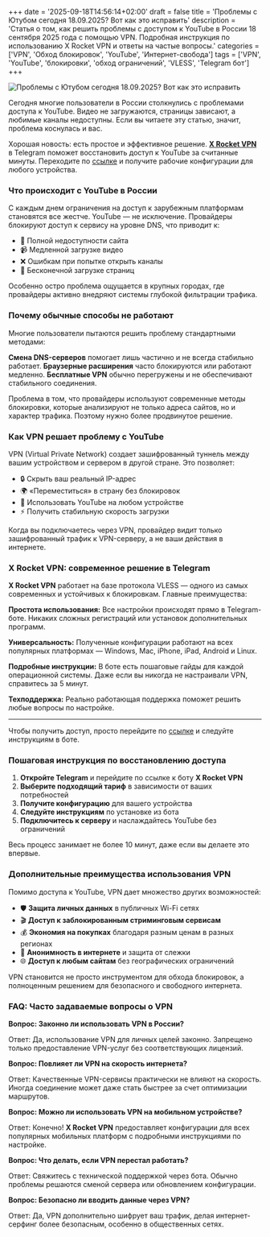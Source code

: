 +++
date = '2025-09-18T14:56:14+02:00'
draft = false
title = 'Проблемы с Ютубом сегодня 18.09.2025? Вот как это исправить'
description = 'Статья о том, как решить проблемы с доступом к YouTube в России 18 сентября 2025 года с помощью VPN. Подробная инструкция по использованию X Rocket VPN и ответы на частые вопросы.'
categories = ['VPN', 'Обход блокировок', 'YouTube', 'Интернет-свобода']
tags = ['VPN', 'YouTube', 'блокировки', 'обход ограничений', 'VLESS', 'Telegram бот']
+++

![Проблемы с Ютубом сегодня 18.09.2025? Вот как это исправить](https://imagestoring.fra1.cdn.digitaloceanspaces.com/503a14fb-1547-4e3d-a4c3-724714ee016d.png)


Сегодня многие пользователи в России столкнулись с проблемами доступа к YouTube. Видео не загружаются, страницы зависают, а любимые каналы недоступны. Если вы читаете эту статью, значит, проблема коснулась и вас.


Хорошая новость: есть простое и эффективное решение. [**X Rocket VPN**](https://t.me/X_Rocket_VPN_bot?start=ref-b-2) в Telegram поможет восстановить доступ к YouTube за считанные минуты. Переходите по [ссылке](https://t.me/X_Rocket_VPN_bot?start=ref-b-2) и получите рабочие конфигурации для любого устройства.


### Что происходит с YouTube в России

С каждым днем ограничения на доступ к зарубежным платформам становятся все жестче. YouTube — не исключение. Провайдеры блокируют доступ к сервису на уровне DNS, что приводит к:

- 🚫 Полной недоступности сайта
- 📹 Медленной загрузке видео
- ❌ Ошибкам при попытке открыть каналы
- 🔄 Бесконечной загрузке страниц


Особенно остро проблема ощущается в крупных городах, где провайдеры активно внедряют системы глубокой фильтрации трафика.

### Почему обычные способы не работают

Многие пользователи пытаются решить проблему стандартными методами:

**Смена DNS-серверов** помогает лишь частично и не всегда стабильно работает. **Браузерные расширения** часто блокируются или работают медленно. **Бесплатные VPN** обычно перегружены и не обеспечивают стабильного соединения.


Проблема в том, что провайдеры используют современные методы блокировки, которые анализируют не только адреса сайтов, но и характер трафика. Поэтому нужно более продвинутое решение.

### Как VPN решает проблему с YouTube

VPN (Virtual Private Network) создает зашифрованный туннель между вашим устройством и сервером в другой стране. Это позволяет:

- 🔒 Скрыть ваш реальный IP-адрес
- 🌍 «Переместиться» в страну без блокировок
- 📱 Использовать YouTube на любом устройстве
- ⚡ Получить стабильную скорость загрузки


Когда вы подключаетесь через VPN, провайдер видит только зашифрованный трафик к VPN-серверу, а не ваши действия в интернете.

### X Rocket VPN: современное решение в Telegram

**X Rocket VPN** работает на базе протокола VLESS — одного из самых современных и устойчивых к блокировкам. Главные преимущества:

**Простота использования:** Все настройки происходят прямо в Telegram-боте. Никаких сложных регистраций или установок дополнительных программ.

**Универсальность:** Полученные конфигурации работают на всех популярных платформах — Windows, Mac, iPhone, iPad, Android и Linux.

**Подробные инструкции:** В боте есть пошаговые гайды для каждой операционной системы. Даже если вы никогда не настраивали VPN, справитесь за 5 минут.

**Техподдержка:** Реально работающая поддержка поможет решить любые вопросы по настройке.


---


Чтобы получить доступ, просто перейдите по [ссылке](https://t.me/X_Rocket_VPN_bot?start=ref-b-2) и следуйте инструкциям в боте.

### Пошаговая инструкция по восстановлению доступа

1. **Откройте Telegram** и перейдите по ссылке к боту **X Rocket VPN**
2. **Выберите подходящий тариф** в зависимости от ваших потребностей
3. **Получите конфигурацию** для вашего устройства
4. **Следуйте инструкциям** по установке из бота
5. **Подключитесь к серверу** и наслаждайтесь YouTube без ограничений


Весь процесс занимает не более 10 минут, даже если вы делаете это впервые.

### Дополнительные преимущества использования VPN

Помимо доступа к YouTube, VPN дает множество других возможностей:

- 🛡️ **Защита личных данных** в публичных Wi-Fi сетях
- 🎬 **Доступ к заблокированным стриминговым сервисам**
- 💰 **Экономия на покупках** благодаря разным ценам в разных регионах
- 🔐 **Анонимность в интернете** и защита от слежки
- 🌐 **Доступ к любым сайтам** без географических ограничений


VPN становится не просто инструментом для обхода блокировок, а полноценным решением для безопасного и свободного интернета.

### FAQ: Часто задаваемые вопросы о VPN

**Вопрос: Законно ли использовать VPN в России?**

Ответ: Да, использование VPN для личных целей законно. Запрещено только предоставление VPN-услуг без соответствующих лицензий.

**Вопрос: Повлияет ли VPN на скорость интернета?**

Ответ: Качественные VPN-сервисы практически не влияют на скорость. Иногда соединение может даже стать быстрее за счет оптимизации маршрутов.

**Вопрос: Можно ли использовать VPN на мобильном устройстве?**

Ответ: Конечно! **X Rocket VPN** предоставляет конфигурации для всех популярных мобильных платформ с подробными инструкциями по настройке.

**Вопрос: Что делать, если VPN перестал работать?**

Ответ: Свяжитесь с технической поддержкой через бота. Обычно проблемы решаются сменой сервера или обновлением конфигурации.

**Вопрос: Безопасно ли вводить данные через VPN?**

Ответ: Да, VPN дополнительно шифрует ваш трафик, делая интернет-серфинг более безопасным, особенно в общественных сетях.